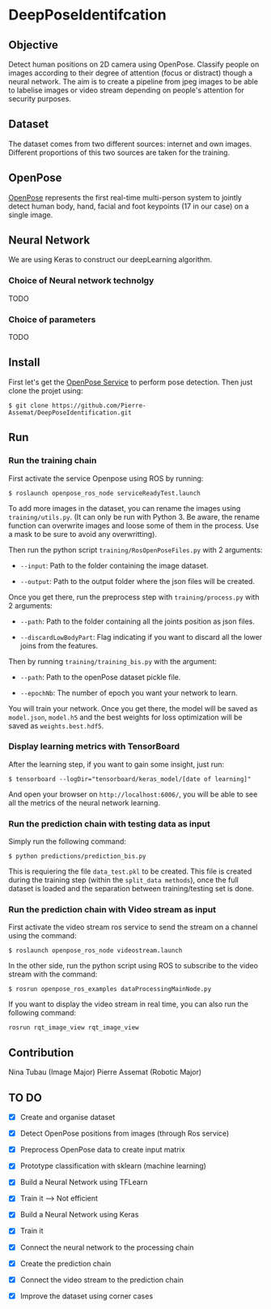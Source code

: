 # DeepPoseIdentifcation


## Objective

Detect human positions on 2D camera using OpenPose. Classify people on images according to their degree of attention (focus or distract) though a neural network. The aim is to create a pipeline from jpeg images to be able to labelise images or video stream depending on people's attention for security purposes. 


## Dataset

The dataset comes from two different sources: internet and own images. Different proportions of this two sources are taken for the training.


## OpenPose

[OpenPose](https://github.com/CMU-Perceptual-Computing-Lab/openpose) represents the first real-time multi-person system to jointly detect human body, hand, facial and foot keypoints (17 in our case) on a single image.


## Neural Network

We are using Keras to construct our deepLearning algorithm.

### Choice of Neural network technolgy

TODO

### Choice of parameters

TODO


## Install

First let's get the [OpenPose Service](https://github.com/jacques-saraydaryan/ros-openpose) to perform pose detection.
Then just clone the projet using:

```
$ git clone https://github.com/Pierre-Assemat/DeepPoseIdentification.git
```


## Run

### Run the training chain

First activate the service Openpose using ROS by running:

```
$ roslaunch openpose_ros_node serviceReadyTest.launch
```

To add more images in the dataset, you can rename the images using `training/utils.py`. 
(It can only be run with Python 3. Be aware, the rename function can overwrite images and loose some of them in the process. Use a mask to be sure to avoid any overwritting).

Then run the python script `training/RosOpenPoseFiles.py` with 2 arguments:

- `--input`: Path to the folder containing the image dataset.

- `--output`: Path to the output folder where the json files will be created.

Once you get there, run the preprocess step with `training/process.py` with 2 arguments:

- `--path`: Path to the folder containing all the joints position as json files.

- `--discardLowBodyPart`: Flag indicating if you want to discard all the lower joins from the features.

Then by running `training/training_bis.py` with the argument:

- `--path`: Path to the openPose dataset pickle file.

- `--epochNb`: The number of epoch you want your network to learn.

You will train your network. Once you get there, the model will be saved as `model.json`, `model.h5` and the best weights for loss optimization will be saved as `weights.best.hdf5`. 

### Display learning metrics with TensorBoard

After the learning step, if you want to gain some insight, just run: 

```
$ tensorboard --logDir="tensorboard/keras_model/[date of learning]"
```

And open your browser on `http://localhost:6006/`, you will be able to see all the metrics of the neural network learning.

### Run the prediction chain with testing data as input

Simply run the following command:

```
$ python predictions/prediction_bis.py
```

This is requiering the file `data_test.pkl` to be created. This file is created during the training step (within the `split_data methods`), once the full dataset is loaded and the separation between training/testing set is done.

### Run the prediction chain with Video stream as input

First activate the video stream ros service to send the stream on a channel using the command:

```
$ roslaunch openpose_ros_node videostream.launch
```

In the other side, run the python script using ROS to subscribe to the video stream with the command: 

```
$ rosrun openpose_ros_examples dataProcessingMainNode.py
```

If you want to display the video stream in real time, you can also run the following command:

```
rosrun rqt_image_view rqt_image_view
```

## Contribution

Nina Tubau (Image Major)
Pierre Assemat (Robotic Major)


## TO DO

- [x] Create and organise dataset

- [x] Detect OpenPose positions from images (through Ros service)

- [x] Preprocess OpenPose data to create input matrix

- [x] Prototype classification with sklearn (machine learning)

- [x] Build a Neural Network using TFLearn

- [x] Train it --> Not efficient

- [x] Build a Neural Network using Keras

- [x] Train it

- [x] Connect the neural network to the processing chain

- [x] Create the prediction chain

- [x] Connect the video stream to the prediction chain

- [x] Improve the dataset using corner cases